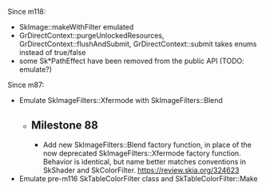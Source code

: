 Since m118:

* SkImage::makeWithFilter emulated
* GrDirectContext::purgeUnlockedResources, GrDirectContext::flushAndSubmit,
  GrDirectContext::submit takes enums instead of true/false
* some Sk*PathEffect have been removed from the public API
  (TODO: emulate?)

Since m87:

* Emulate SkImageFilters::Xfermode with SkImageFilters::Blend
  - Milestone 88
    ------------
      * Add new SkImageFilters::Blend factory function, in place of the now deprecated
      SkImageFilters::Xfermode factory function. Behavior is identical, but name better matches
      conventions in SkShader and SkColorFilter.
      https://review.skia.org/324623
* Emulate pre-m116 SkTableColorFilter class and SkTableColorFilter::Make
